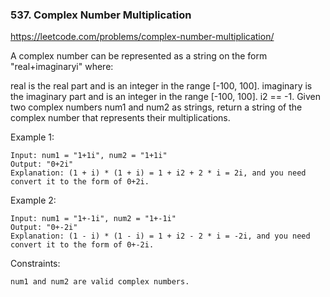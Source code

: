 ### 537. Complex Number Multiplication

https://leetcode.com/problems/complex-number-multiplication/

A complex number can be represented as a string on the form "real+imaginaryi" where:

real is the real part and is an integer in the range [-100, 100].
imaginary is the imaginary part and is an integer in the range [-100, 100].
i2 == -1.
Given two complex numbers num1 and num2 as strings, return a string of the complex number that represents their multiplications.



Example 1:

    Input: num1 = "1+1i", num2 = "1+1i"
    Output: "0+2i"
    Explanation: (1 + i) * (1 + i) = 1 + i2 + 2 * i = 2i, and you need convert it to the form of 0+2i.
Example 2:

    Input: num1 = "1+-1i", num2 = "1+-1i"
    Output: "0+-2i"
    Explanation: (1 - i) * (1 - i) = 1 + i2 - 2 * i = -2i, and you need convert it to the form of 0+-2i.


Constraints:

    num1 and num2 are valid complex numbers.